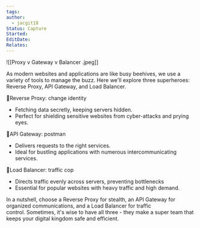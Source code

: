 ```yaml
---
tags: 
author:
  - jacgit18
Status: Capture
Started: 
EditDate: 
Relates:
---
```

![[Proxy v Gateway v Balancer .jpeg]]

As modern websites and applications are like busy beehives, we use a variety of tools to manage the buzz. Here we'll explore three superheroes: Reverse Proxy, API Gateway, and Load Balancer.  
  
🔹Reverse Proxy: change identity  
- Fetching data secretly, keeping servers hidden.  
- Perfect for shielding sensitive websites from cyber-attacks and prying eyes.  
  
🔹API Gateway: postman  
- Delivers requests to the right services.  
- Ideal for bustling applications with numerous intercommunicating services.  
  
🔹Load Balancer: traffic cop  
- Directs traffic evenly across servers, preventing bottlenecks  
- Essential for popular websites with heavy traffic and high demand.  
  
In a nutshell, choose a Reverse Proxy for stealth, an API Gateway for organized communications, and a Load Balancer for traffic control. Sometimes, it's wise to have all three - they make a super team that keeps your digital kingdom safe and efficient.